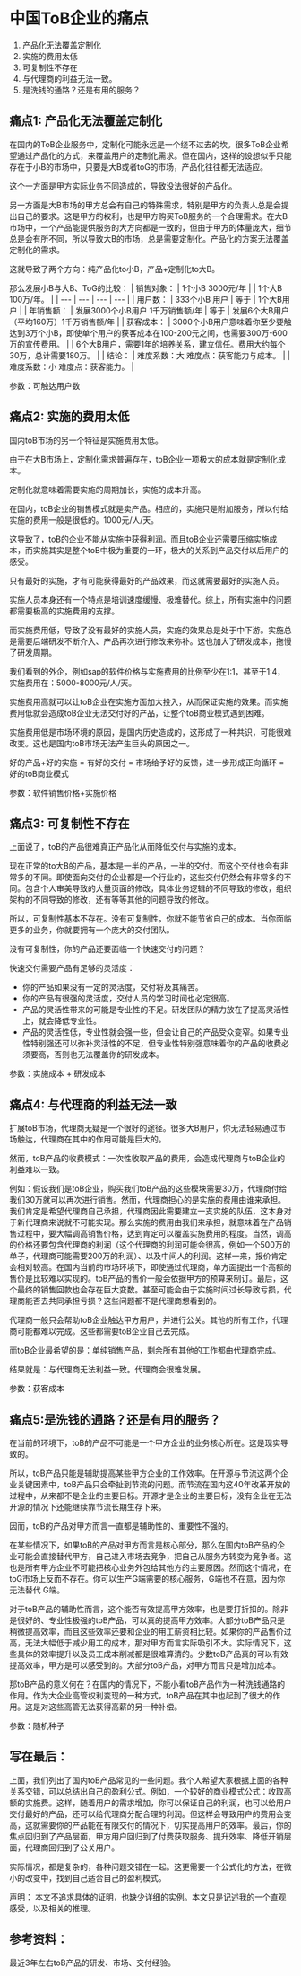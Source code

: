 # 中国ToB企业的痛点
1. 产品化无法覆盖定制化
2. 实施的费用太低
3. 可复制性不存在
4. 与代理商的利益无法一致。
5. 是洗钱的通路？还是有用的服务？

## 痛点1: 产品化无法覆盖定制化

在国内的ToB企业服务中，定制化可能永远是一个绕不过去的坎。很多ToB企业希望通过产品化的方式，来覆盖用户的定制化需求。但在国内，这样的设想似乎只能存在于小B的市场中，只要是大B或者toG的市场，产品化往往都无法适应。

这个一方面是甲方实际业务不同造成的，导致没法很好的产品化。

另一方面是大B市场的甲方总会有自己的特殊需求，特别是甲方的负责人总是会提出自己的要求。这是甲方的权利，也是甲方购买ToB服务的一个合理需求。在大B市场中，一个产品能提供服务的大方向都是一致的，但由于甲方的体量庞大，细节总是会有所不同，所以导致大B的市场，总是需要定制化。产品化的方案无法覆盖定制化的需求。

这就导致了两个方向：纯产品化to小B，产品+定制化to大B。

那么发展小B与大B、ToG的比较：
| 销售对象： | 1个小B 3000元/年 |  | 1个大B 100万/年。 |
| --- | --- | --- | --- |
| 用户数： | 333个小B 用户  | 等于 | 1个大B用户 |
| 年销售额： | 发展3000个小B用户 1千万销售额/年 | 等于 | 发展6个大B用户（平均160万）1千万销售额/年 |
| 获客成本： | 3000个小B用户意味着你至少要触达到3万个小B，即使单个用户的获客成本在100-200元之间，也需要300万-600万的宣传费用。 |  | 6个大B用户，需要1年的培养关系，建立信任。费用大约每个30万，总计需要180万。 |
| 结论： | 难度系数：大 难度点：获客能力与成本。 |  | 难度系数：小 难度点：获客能力。 |

参数：可触达用户数

## 痛点2: 实施的费用太低

国内toB市场的另一个特征是实施费用太低。

由于在大B市场上，定制化需求普遍存在，toB企业一项极大的成本就是定制化成本。

定制化就意味着需要实施的周期加长，实施的成本升高。

在国内，toB企业的销售模式就是卖产品。相应的，实施只是附加服务，所以付给实施的费用一般是很低的。1000元/人/天。

这导致了，toB的企业不能从实施中获得利润。而且toB企业还需要压缩实施成本，而实施其实是整个toB中极为重要的一环，极大的关系到产品交付以后用户的感受。

只有最好的实施，才有可能获得最好的产品效果，而这就需要最好的实施人员。

实施人员本身还有一个特点是培训速度缓慢、极难替代。综上，所有实施中的问题都需要极高的实施费用的支撑。

而实施费用低，导致了没有最好的实施人员，实施的效果总是处于中下游。实施总是需要后端研发不断介入、产品再次进行修改来弥补。这也加大了研发成本，拖慢了研发周期。

我们看到的外企，例如sap的软件价格与实施费用的比例至少在1:1，甚至于1:4，实施费用在：5000-8000元/人/天。

实施费用高就可以让toB企业在实施方面加大投入，从而保证实施的效果。而实施费用低就会造成toB企业无法交付好的产品，让整个toB商业模式遇到困难。

实施费用低是市场环境的原因，是国内历史造成的，这形成了一种共识，可能很难改变。这也是国内toB市场无法产生巨头的原因之一。

好的产品+好的实施 = 有好的交付 = 市场给予好的反馈，进一步形成正向循环 = 好的toB商业模式

参数：软件销售价格+实施价格

## 痛点3: 可复制性不存在

上面说了，toB的产品很难真正产品化从而降低交付与实施的成本。

现在正常的to大B的产品，基本是一半的产品，一半的交付。而这个交付也会有非常多的不同。即使面向交付的企业都是一个行业的，这些交付仍然会有非常多的不同。包含个人审美导致的大量页面的修改，具体业务逻辑的不同导致的修改，组织架构的不同导致的修改，还有等等其他的问题导致的修改。

所以，可复制性基本不存在。没有可复制性，你就不能节省自己的成本。当你面临更多的业务，你就要拥有一个庞大的交付团队。

没有可复制性，你的产品还要面临一个快速交付的问题？

快速交付需要产品有足够的灵活度：

- 你的产品如果没有一定的灵活度，交付将及其痛苦。
- 你的产品有很强的灵活度，交付人员的学习时间也必定很高。
- 产品的灵活性带来的可能是专业性的不足。研发团队的精力放在了提高灵活性上，就会降低专业性。
- 产品的灵活性低，专业性就会强一些，但会让自己的产品受众变窄。如果专业性特别强还可以弥补灵活性的不足，但专业性特别强意味着你的产品的收费必须要高，否则也无法覆盖你的研发成本。

参数：实施成本 + 研发成本

## 痛点4: 与代理商的利益无法一致

扩展toB市场，代理商无疑是一个很好的途径。很多大B用户，你无法轻易通过市场触达，代理商在其中的作用可能是巨大的。

然而，toB产品的收费模式：一次性收取产品的费用，会造成代理商与toB企业的利益难以一致。

例如：假设我们是toB企业，购买我们toB产品的这些模块需要30万，代理商付给我们30万就可以再次进行销售。然而，代理商担心的是实施的费用由谁来承担。我们肯定是希望代理商自己承担，代理商因此需要建立一支实施的队伍，这本身对于新代理商来说就不可能实现。那么实施的费用由我们来承担，就意味着在产品销售过程中，要大幅调高销售价格，达到肯定可以覆盖实施费用的程度。当然，调高的价格还要包含代理商的利润（这个代理商的利润可能会很高，例如一个500万的单子，代理商可能需要200万的利润）、以及中间人的利润。这样一来，报价肯定会相对较高。在国内当前的市场环境下，即使通过代理商，单方面提出一个高额的售价是比较难以实现的。toB产品的售价一般会依据甲方的预算来制订。最后，这个最终的销售回款也会存在巨大变数。甚至可能会由于实施时间过长导致亏损，代理商能否去共同承担亏损？这些问题都不是代理商想看到的。

代理商一般只会帮助toB企业触达甲方用户，并进行公关。其他的所有工作，代理商可能都难以完成。这些都需要toB企业自己去完成。

而toB企业最希望的是：单纯销售产品，剩余所有其他的工作都由代理商完成。

结果就是：与代理商无法利益一致。代理商会很难发展。

参数：获客成本

## 痛点5:是洗钱的通路？还是有用的服务？

在当前的环境下，toB的产品不可能是一个甲方企业的业务核心所在。这是现实导致的。

所以，toB产品只能是辅助提高某些甲方企业的工作效率。在开源与节流这两个企业关键因素中，toB产品只会牵扯到节流的问题。而节流在国内这40年改革开放的过程中，从来都不是企业的主要目标。开源才是企业的主要目标，没有企业在无法开源的情况下还能继续靠节流长期生存下来。

因而，toB的产品对甲方而言一直都是辅助性的、重要性不强的。

在某些情况下，如果toB的产品对甲方而言是核心部分，那么在国内toB产品的企业可能会直接替代甲方，自己进入市场去竞争，把自己从服务方转变为竞争者。这也是所有甲方企业不可能把核心业务外包给其他方的主要原因。然而这个情况，在toG市场上反而不存在。你可以生产G端需要的核心服务，G端也不在意，因为你无法替代 G端。

对于toB产品的辅助性而言，这个能否有效提高甲方效率，也是要打折扣的。除非是很好的、专业性极强的toB产品，可以真的提高甲方效率。大部分toB产品只是稍微提高效率，而且这些效率还要和企业的用工薪资相比较。如果你的产品售价过高，无法大幅低于减少用工的成本，那对甲方而言实际吸引不大。实际情况下，这些具体的效率提升以及员工成本削减都是很难算清的。少数toB产品真的可以有效提高效率，甲方是可以感受到的。大部分toB产品，对甲方而言只是增加成本。

那toB产品的意义何在？在国内的情况下，不能小看toB产品作为一种洗钱通路的作用。作为大企业高管权利变现的一种方式，toB产品在其中也起到了很大的作用。这是对这些高管无法获得高薪的另一种补偿。

参数：随机种子


## 写在最后：

上面，我们列出了国内toB产品常见的一些问题。我个人希望大家根据上面的各种关系交错，可以总结出自己的盈利公式。例如，一个较好的商业模式公式：收取高额的实施费。这样，随着用户的需求增加，你可以保证自己的利润，也可以给用户交付最好的产品，还可以给代理商分配合理的利润。但这样会导致用户的费用会变高，这就需要你的产品能在有限交付的情况下，切实提高用户的效率。最后，你的焦点回归到了产品层面，甲方用户回归到了付费获取服务、提升效率、降低开销层面，代理商回归到了公关用户。

实际情况，都是复杂的，各种问题交错在一起。这更需要一个公式化的方法，在微小的改变中，找到自己适合自己的盈利模式。

声明： 本文不追求具体的证明，也缺少详细的实例。本文只是记述我的一个直观感受，以及相关的推理。

## 参考资料：

最近3年左右toB产品的研发、市场、交付经验。

